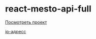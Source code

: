 # react-mesto-api-full

[Посмотреть проект](http://mortany.students.nomoredomains.monster/ "Добро пожаловать")

[ip-адресс](http://178.154.228.69)